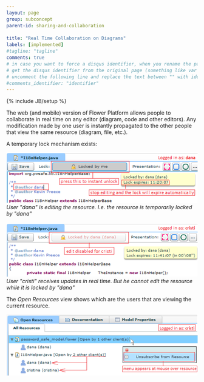 ```yaml
---
layout: page
group: subconcept
parent-id: sharing-and-collaboration

title: "Real Time Collaboration on Diagrams"
labels: [implemented]
#tagline: "tagline"
comments: true
# in case you want to force a disqus identifier, when you rename the page
# get the disqus identifier from the original page (something like var disqus_identifier = 'ident';),
# uncomment the following line and replace the text between "" with ident
#comments_identifier: "identifier"
---
```

{% include JB/setup %}

The web (and mobile) version of Flower Platform allows people to collaborate in real time on any editor (diagram, code and other editors). Any modification made by one user is instantly propagated to the other people that view the same resource (diagram, file, etc.).

A temporary lock mechanism exists:

<p class="text-center">
	<img class="img-polaroid" src="real-time-collaboration1.png"/><br/>
	<em>User "dana" is editing the resource. I.e. the resource is temporarily locked by "dana"</em><br/><br/>
	<img class="img-polaroid" src="real-time-collaboration2.png"/><br/>
	<em>User "cristi" receives updates in real time. But he cannot edit the resource while it is locked by "dana"</em>
</p>

The *Open Resources* view shows which are the users that are viewing the current resource. 

<p class="text-center">
	<img class="img-polaroid" src="real-time-collaboration3.png"/>
</p>
